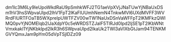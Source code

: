 dm1lc3M6Ly9leUpoWkdRaU9pSmhkWFJ2TG1aeVpXVjJNaTUwYjNBaUxDSm1hV3hsSWpvaUlpd2lhV1FpT2lKaFlUUmhNemN4TnkwMVl6UXdMVFF3WVRrdFlURTFOaTB5WXprelpUWTFZV00wTW1NaUxDSnVaWFFpT2lKMFkzQWlMQ0pvYjNOMElqb2lJaXdpY0c5eWRDSTZJalF5TlRJd0lpd2ljSE1pT2lKbWNtVmxkakl1YjNKbklpd2lkR3h6SWpvaUlpd2lkaUk2TWl3aVlXbGtJam94TENKMGVYQmxJam9pYm05dVpTSjlDZz09
